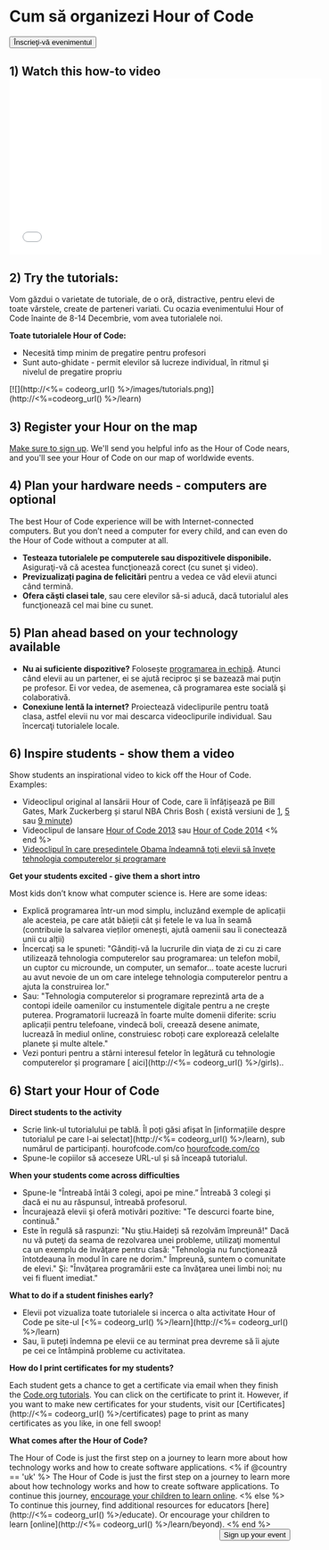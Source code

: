 

<div class="row">
  <h1 class="col-sm-6">
    Cum să organizezi Hour of Code
  </h1>
  
  <div class="col-sm-6 button-container centered">
    <a href="<%= hoc_uri('/#join') %>"><button class="signup-button">Înscrieţi-vă evenimentul</button></a>
  </div>
</div>

## 1) Watch this how-to video <iframe width="560" height="315" src="//www.youtube.com/embed/tQeSke4hIds" frameborder="0" allowfullscreen></iframe>
## 2) Try the tutorials:

Vom găzdui o varietate de tutoriale, de o oră, distractive, pentru elevi de toate vârstele, create de parteneri variati. Cu ocazia evenimentului Hour of Code înainte de 8-14 Decembrie, vom avea tutorialele noi.

**Toate tutorialele Hour of Code:**

  * Necesită timp minim de pregatire pentru profesori
  * Sunt auto-ghidate - permit elevilor să lucreze individual, în ritmul şi nivelul de pregatire propriu

[![](http://<%= codeorg_url() %>/images/tutorials.png)](http://<%=codeorg_url() %>/learn)

## 3) Register your Hour on the map

[Make sure to sign up](<%= hoc_uri('/') %>). We'll send you helpful info as the Hour of Code nears, and you'll see your Hour of Code on our map of worldwide events.

## 4) Plan your hardware needs - computers are optional

The best Hour of Code experience will be with Internet-connected computers. But you don’t need a computer for every child, and can even do the Hour of Code without a computer at all.

  * **Testeaza tutorialele pe computerele sau dispozitivele disponibile.** Asiguraţi-vă că acestea funcţionează corect (cu sunet şi video).
  * **Previzualizați pagina de felicitări** pentru a vedea ce văd elevii atunci când termină. 
  * **Ofera căşti clasei tale**, sau cere elevilor să-si aducă, dacă tutorialul ales funcţionează cel mai bine cu sunet.

## 5) Plan ahead based on your technology available

  * **Nu ai suficiente dispozitive?** Folosește [programarea in echipă](http://www.ncwit.org/resources/pair-programming-box-power-collaborative-learning). Atunci când elevii au un partener, ei se ajută reciproc şi se bazează mai puţin pe profesor. Ei vor vedea, de asemenea, că programarea este socială şi colaborativă.
  * **Conexiune lentă la internet?** Proiectează videclipurile pentru toată clasa, astfel elevii nu vor mai descarca videoclipurile individual. Sau încercaţi tutorialele locale.

## 6) Inspire students - show them a video

Show students an inspirational video to kick off the Hour of Code. Examples:

  * Videoclipul original al lansării Hour of Code, care îi înfățișează pe Bill Gates, Mark Zuckerberg și starul NBA Chris Bosh ( există versiuni de [1](https://www.youtube.com/watch?v=qYZF6oIZtfc), [5](https://www.youtube.com/watch?v=nKIu9yen5nc) sau [9 minute](https://www.youtube.com/watch?v=dU1xS07N-FA))
  * Videoclipul de lansare [Hour of Code 2013](https://www.youtube.com/watch?v=FC5FbmsH4fw) sau [Hour of Code 2014](https://www.youtube.com/watch?v=96B5-JGA9EQ) <% end %>
  * [Videoclipul în care președintele Obama îndeamnă toți elevii să învețe tehnologia computerelor și programare](https://www.youtube.com/watch?v=6XvmhE1J9PY)

**Get your students excited - give them a short intro**

Most kids don’t know what computer science is. Here are some ideas:

  * Explică programarea într-un mod simplu, incluzând exemple de aplicații ale acesteia, pe care atât băieții cât și fetele le va lua în seamă (contribuie la salvarea vieților omenești, ajută oamenii sau îi conectează unii cu alții)
  * Încercaţi sa le spuneti: "Gândiți-vă la lucrurile din viaţa de zi cu zi care utilizează tehnologia computerelor sau programarea: un telefon mobil, un cuptor cu microunde, un computer, un semafor... toate aceste lucruri au avut nevoie de un om care intelege tehnologia computerelor pentru a ajuta la construirea lor."
  * Sau: "Tehnologia computerelor si programare reprezintă arta de a contopi ideile oamenilor cu instumentele digitale pentru a ne crește puterea. Programatorii lucrează în foarte multe domenii diferite: scriu aplicații pentru telefoane, vindecă boli, creează desene animate, lucrează în mediul online, construiesc roboți care explorează celelalte planete și multe altele."
  * Vezi ponturi pentru a stârni interesul fetelor în legătură cu tehnologie computerelor și programare [ aici](http://<%= codeorg_url() %>/girls).. 

## 6) Start your Hour of Code

**Direct students to the activity**

  * Scrie link-ul tutorialului pe tablă. Îl poți găsi afișat în [informațiile despre tutorialul pe care l-ai selectat](http://<%= codeorg_url() %>/learn), sub numărul de participanți. hourofcode.com/co [hourofcode.com/co](http://hourofcode.com/co)
  * Spune-le copiilor să acceseze URL-ul și să înceapă tutorialul.

**When your students come across difficulties**

  * Spune-le "Întreabă întâi 3 colegi, apoi pe mine.” Întreabă 3 colegi și dacă ei nu au răspunsul, întreabă profesorul.
  * Încurajează elevii şi oferă motivări pozitive: "Te descurci foarte bine, continuă."
  * Este în regulă să raspunzi: "Nu ştiu.Haideți să rezolvăm împreună!" Dacă nu vă puteţi da seama de rezolvarea unei probleme, utilizaţi momentul ca un exemplu de învăţare pentru clasă: "Tehnologia nu funcţionează întotdeauna în modul în care ne dorim." Împreună, suntem o comunitate de elevi." Şi: "Învăţarea programării este ca învăţarea unei limbi noi; nu vei fi fluent imediat."

**What to do if a student finishes early?**

  * Elevii pot vizualiza toate tutorialele si incerca o alta activitate Hour of Code pe site-ul [<%= codeorg_url() %>/learn](http://<%= codeorg_url() %>/learn)
  * Sau, îi puteți îndemna pe elevii ce au terminat prea devreme să îi ajute pe cei ce întâmpină probleme cu activitatea.

**How do I print certificates for my students?**

Each student gets a chance to get a certificate via email when they finish the [Code.org tutorials](http://studio.code.org). You can click on the certificate to print it. However, if you want to make new certificates for your students, visit our [Certificates](http://<%= codeorg_url() %>/certificates) page to print as many certificates as you like, in one fell swoop!

**What comes after the Hour of Code?**

The Hour of Code is just the first step on a journey to learn more about how technology works and how to create software applications. <% if @country == 'uk' %> The Hour of Code is just the first step on a journey to learn more about how technology works and how to create software applications. To continue this journey, [encourage your children to learn online](http://uk.code.org/learn/beyond). <% else %> To continue this journey, find additional resources for educators [here](http://<%= codeorg_url() %>/educate). Or encourage your children to learn [online](http://<%= codeorg_url() %>/learn/beyond). <% end %> <a style="display: block" href="<%= hoc_uri('/#join') %>"><button style="float: right;">Sign up your event</button></a>